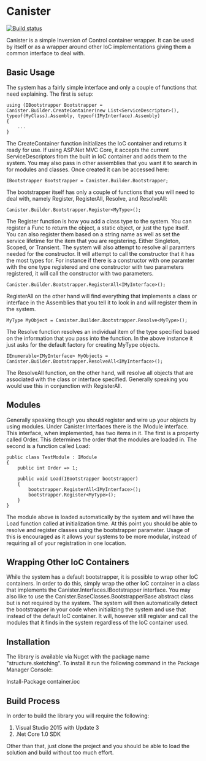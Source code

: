 # Canister

[![Build status](https://ci.appveyor.com/api/projects/status/9x5dp1v8qd1o3lii?svg=true)](https://ci.appveyor.com/project/JaCraig/canister)

Canister is a simple Inversion of Control container wrapper. It can be used by itself or as a wrapper around other IoC implementations giving them a common interface to deal with.

## Basic Usage

The system has a fairly simple interface and only a couple of functions that need explaining. The first is setup:

    using (IBootstrapper Bootstrapper = Canister.Builder.CreateContainer(new List<ServiceDescriptor>(), typeof(MyClass).Assembly, typeof(IMyInterface).Assembly)
	{
		...
	}
	
The CreateContainer function initializes the IoC container and returns it ready for use. If using ASP.Net MVC Core, it accepts the current ServiceDescriptors from the built in IoC container and adds them to the system. You may also pass in other assemblies that you want it to search in for modules and classes. Once created it can be accessed here:

    IBootstrapper Bootstrapper = Canister.Builder.Bootstrapper;
	
The bootstrapper itself has only a couple of functions that you will need to deal with, namely Register, RegisterAll, Resolve, and ResolveAll:

    Canister.Builder.Bootstrapper.Register<MyType>();
	
The Register function is how you add a class type to the system. You can register a Func to return the object, a static object, or just the type itself. You can also register them based on a string name as well as set the service lifetime for the item that you are registering. Either Singleton, Scoped, or Transient. The system will also attempt to resolve all paramters needed for the constructor. It will attempt to call the constructor that it has the most types for. For instance if there is a constructor with one paramter with the one type registered and one constructor with two parameters registered, it will call the constructor with two parameters.

    Canister.Builder.Bootstrapper.RegisterAll<IMyInterface>();
	
RegisterAll on the other hand will find everything that implements a class or interface in the Assemblies that you tell it to look in and will register them in the system.

    MyType MyObject = Canister.Builder.Bootstrapper.Resolve<MyType>();
	
The Resolve function resolves an individual item of the type specified based on the information that you pass into the function. In the above instance it just asks for the default factory for creating MyType objects.

    IEnumerable<IMyInterface> MyObjects = Canister.Builder.Bootstrapper.ResolveAll<IMyInterface>();
	
The ResolveAll function, on the other hand, will resolve all objects that are associated with the class or interface specified. Generally speaking you would use this in conjunction with RegisterAll.

## Modules

Generally speaking though you should register and wire up your objects by using modules. Under Canister.Interfaces there is the IModule interface. This interface, when implemented, has two items in it. The first is a property called Order. This determines the order that the modules are loaded in. The second is a function called Load:

    public class TestModule : IModule
    {
        public int Order => 1;

        public void Load(IBootstrapper bootstrapper)
        {
		    bootstrapper.RegisterAll<IMyInterface>();
			bootstrapper.Register<MyType>();
        }
    }
	
The module above is loaded automatically by the system and will have the Load function called at initialization time. At this point you should be able to resolve and register classes using the bootstrapper parameter. Usage of this is encouraged as it allows your systems to be more modular, instead of requiring all of your registration in one location.

## Wrapping Other IoC Containers

While the system has a default bootstrapper, it is possible to wrap other IoC containers. In order to do this, simply wrap the other IoC container in a class that implements the Canister.Interfaces.IBootstrapper interface. You may also like to use the Canister.BaseClasses.BootstrapperBase abstract class but is not required by the system. The system will then automatically detect the bootstrapper in your code when initializing the system and use that instead of the default IoC container. It will, however still register and call the modules that it finds in the system regardless of the IoC container used.

## Installation

The library is available via Nuget with the package name "structure.sketching". To install it run the following command in the Package Manager Console:

Install-Package container.ioc

## Build Process

In order to build the library you will require the following:

1. Visual Studio 2015 with Update 3
2. .Net Core 1.0 SDK

Other than that, just clone the project and you should be able to load the solution and build without too much effort.
